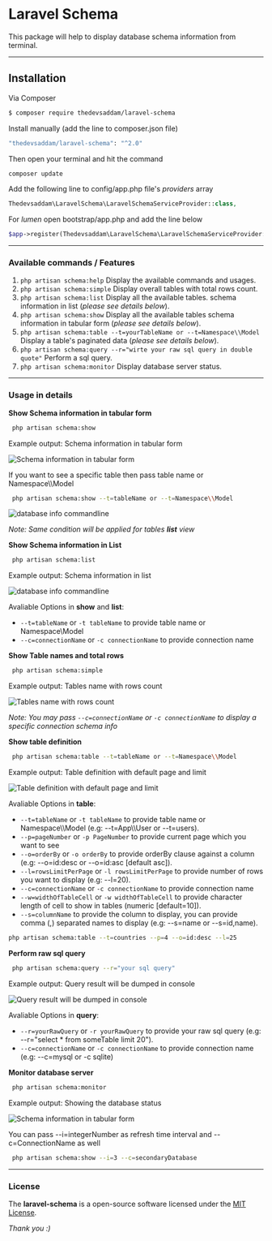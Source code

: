 Laravel Schema
===================


This package will help to display database schema information from terminal.


----------

Installation
-------------
Via Composer

``` bash
$ composer require thedevsaddam/laravel-schema
```
Install manually (add the line to composer.json file)
``` bash
"thedevsaddam/laravel-schema": "^2.0"
```
Then open your terminal and hit the command
```bash
composer update
```

Add the following line to config/app.php file's _providers_ array

```php
Thedevsaddam\LaravelSchema\LaravelSchemaServiceProvider::class,
```
For _lumen_ open bootstrap/app.php and add the line below

```php
$app->register(Thedevsaddam\LaravelSchema\LaravelSchemaServiceProvider::class);
```

<hr/>

### **Available commands / Features**
1. `php artisan schema:help` Display the available commands and usages.
1. `php artisan schema:simple` Display overall tables with total rows count.
1. `php artisan schema:list` Display all the available tables. schema information in list (_please see details below_).
1. `php artisan schema:show` Display all the available tables schema information in tabular form (_please see details below_).
1. `php artisan schema:table --t=yourTableName or --t=Namespace\\Model` Display a table's paginated data (_please see details below_).
1. `php artisan schema:query --r="wirte your raw sql query in double quote"` Perform a sql query.
1. `php artisan schema:monitor` Display database server status.

<hr/>

### **Usage in details**
**Show Schema information in tabular form**
```bash
 php artisan schema:show
```

Example output: Schema information in tabular form

![Schema information in tabular form](https://raw.githubusercontent.com/thedevsaddam/laravel-schema/master/screenshots/tabular.png)

If you want to see a specific table then pass table name or Namespace\\\Model
```bash
 php artisan schema:show --t=tableName or --t=Namespace\\Model
```

![database info commandline](https://raw.githubusercontent.com/thedevsaddam/laravel-schema/master/screenshots/tabular-single.png)


_Note: Same condition will be applied for tables **list** view_

**Show Schema information in List**
```bash
 php artisan schema:list
```

Example output: Schema information in list

![database info commandline](https://raw.githubusercontent.com/thedevsaddam/laravel-schema/master/screenshots/list.png)

Avaliable Options in **show** and **list**:

* `--t=tableName` or `-t tableName` to provide table name or Namespace\\Model
* `--c=connectionName` or `-c connectionName` to provide connection name



**Show Table names and total rows**
```bash
 php artisan schema:simple
```

Example output: Tables name with rows count

![Tables name with rows count](https://raw.githubusercontent.com/thedevsaddam/laravel-schema/master/screenshots/simple.png)

_Note: You may pass `--c=connectionName` or `-c connectionName` to display a specific connection schema info_



**Show table definition**
```bash
 php artisan schema:table --t=tableName or --t=Namespace\\Model
```

Example output: Table definition with default page and limit

![Table definition with default page and limit](https://raw.githubusercontent.com/thedevsaddam/laravel-schema/master/screenshots/table-pagination.png)

Avaliable Options in **table**:

* `--t=tableName` or `-t tableName` to provide table name or Namespace\\\Model (e.g: --t=App\\\User or --t=users).
* `--p=pageNumber` or `-p PageNumber` to provide current page which you want to see
* `--o=orderBy` or `-o orderBy` to provide orderBy clause against a column (e.g: --o=id:desc or --o=id:asc [default asc]).
* `--l=rowsLimitPerPage` or `-l rowsLimitPerPage` to provide number of rows you want to display (e.g: --l=20).
* `--c=connectionName` or `-c connectionName` to provide connection name
* `--w=widthOfTableCell` or `-w widthOfTableCell` to provide character length of cell to show in tables (numeric [default=10]).
* `--s=columnName` to provide the column to display, you can provide comma (,) separated names to display (e.g: --s=name or --s=id,name).


```bash
php artisan schema:table --t=countries --p=4 --o=id:desc --l=25
```



**Perform raw sql query**
```bash
 php artisan schema:query --r="your sql query"
```

Example output: Query result will be dumped in console

![Query result will be dumped in console](https://raw.githubusercontent.com/thedevsaddam/laravel-schema/master/screenshots/raw-query.png)

Avaliable Options in **query**:

* `--r=yourRawQuery` or `-r yourRawQuery` to provide your raw sql query (e.g: --r="select * from someTable limit 20").
* `--c=connectionName` or `-c connectionName` to provide connection name (e.g: --c=mysql or -c sqlite)



**Monitor database server**
```bash
 php artisan schema:monitor
```

Example output: Showing the database status

![Schema information in tabular form](https://raw.githubusercontent.com/thedevsaddam/laravel-schema/master/screenshots/monitoring-schema.png)

You can pass --i=integerNumber as refresh time interval and --c=ConnectionName as well
```bash
 php artisan schema:show --i=3 --c=secondaryDatabase
```

<hr/>

### **License**
The **laravel-schema** is a open-source software licensed under the [MIT License](LICENSE.md).

_Thank you :)_
